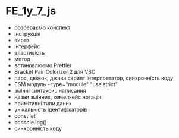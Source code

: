 # FE_1y_7_js

- розбераємо конспект
- інструкція
- вираз
- інтерфейс
- властивість
- метод
- встановлюємо Prettier
- Bracket Pair Colorizer 2 для VSC
- парс, двіжок, джава скрипт інтерпретатор, синхронність коду
- ESM модуль - type="module" "use strict"
- змінні синтаксис написання
- назви змінних, кемелкейс нотація
- примітивні типи даних
- унікальність ідентифікаторів
- const let
- console.log()
- синхронність коду
